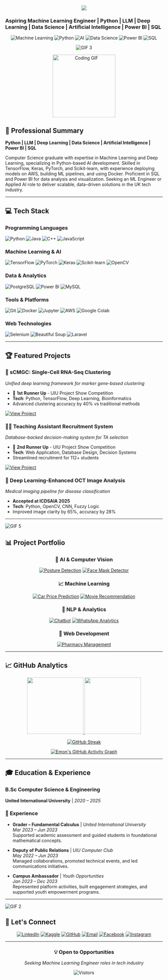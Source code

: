 <h1 align="center">
   <img src="https://readme-typing-svg.herokuapp.com/?font=Righteous&size=35&center=true&vCenter=true&width=650&height=70&duration=4000&lines=Hello!+👋;Namaste!+🙏;Bonjour!+🇫🇷;Hola!+🇪🇸;Ciao!+🇮🇹;こんにちは!+🇯🇵;안녕하세요!+🇰🇷;नमस्ते!+🇮🇳;مرحبا!+🇸🇦;Olá!+🇧🇷;Hallo!+🇩🇪;Привет!+🇷🇺;নমস্কার!+🇧🇩;I'm+Emon+Karmoker!;Machine+Learning+Engineer;Python+%7C+Deep+Learning+%7C+AI;" />

### Aspiring Machine Learning Engineer | Python | LLM | Deep Learning | Data Science | Artificial Intelligence | Power BI | SQL

<div align="center">
  <img src="https://img.shields.io/badge/Machine_Learning-FF6F00?style=for-the-badge&logo=tensorflow&logoColor=white" alt="Machine Learning" />
  <img src="https://img.shields.io/badge/Python-3776AB?style=for-the-badge&logo=python&logoColor=white" alt="Python" />
  <img src="https://img.shields.io/badge/AI-0052CC?style=for-the-badge&logo=openai&logoColor=white" alt="AI" />
  <img src="https://img.shields.io/badge/Data_Science-4CAF50?style=for-the-badge&logo=dataiku&logoColor=white" alt="Data Science" />
  <img src="https://img.shields.io/badge/Power_BI-F2C811?style=for-the-badge&logo=powerbi&logoColor=black" alt="Power BI" />
  <img src="https://img.shields.io/badge/SQL-00758F?style=for-the-badge&logo=postgresql&logoColor=white" alt="SQL" />
</di


<div align="center">





![GIF 3](https://media.giphy.com/media/v1.Y2lkPTc5MGI3NjExeGhvZTFnazVqcGI1ZG4xZzE5NXdmNDA5OTN0NjN6dGJjYTJ3eHYxNSZlcD12MV9naWZzX3NlYXJjaCZjdD1n/qgQUggAC3Pfv687qPC/giphy.gif)

<div align="center">
  <img width="200" src="https://media.giphy.com/media/qgQUggAC3Pfv687qPC/giphy.gif" alt="Coding GIF">
</div>



</div>



## 🚀 Professional Summary

**Python | LLM | Deep Learning | Data Science | Artificial Intelligence | Power BI | SQL**

Computer Science graduate with expertise in Machine Learning and Deep Learning, specializing in Python-based AI development. Skilled in TensorFlow, Keras, PyTorch, and Scikit-learn, with experience deploying models on AWS, building ML pipelines, and using Docker. Proficient in SQL and Power BI for data analysis and visualization. Seeking an ML Engineer or Applied AI role to deliver scalable, data-driven solutions in the UK tech industry.

---

## 💻 Tech Stack

### **Programming Languages**
![Python](https://img.shields.io/badge/Python-3776AB?style=for-the-badge&logo=python&logoColor=white)
![Java](https://img.shields.io/badge/Java-ED8B00?style=for-the-badge&logo=java&logoColor=white)
![C++](https://img.shields.io/badge/C++-00599C?style=for-the-badge&logo=c%2B%2B&logoColor=white)
![JavaScript](https://img.shields.io/badge/JavaScript-F7DF1E?style=for-the-badge&logo=javascript&logoColor=black)

### **Machine Learning & AI**
![TensorFlow](https://img.shields.io/badge/TensorFlow-FF6F00?style=for-the-badge&logo=tensorflow&logoColor=white)
![PyTorch](https://img.shields.io/badge/PyTorch-EE4C2C?style=for-the-badge&logo=pytorch&logoColor=white)
![Keras](https://img.shields.io/badge/Keras-D00000?style=for-the-badge&logo=keras&logoColor=white)
![Scikit-learn](https://img.shields.io/badge/Scikit_learn-F7931E?style=for-the-badge&logo=scikit-learn&logoColor=white)
![OpenCV](https://img.shields.io/badge/OpenCV-5C3EE8?style=for-the-badge&logo=opencv&logoColor=white)

### **Data & Analytics**
![PostgreSQL](https://img.shields.io/badge/PostgreSQL-316192?style=for-the-badge&logo=postgresql&logoColor=white)
![Power BI](https://img.shields.io/badge/Power_BI-F2C811?style=for-the-badge&logo=powerbi&logoColor=black)
![MySQL](https://img.shields.io/badge/MySQL-4479A1?style=for-the-badge&logo=mysql&logoColor=white)

### **Tools & Platforms**
![Git](https://img.shields.io/badge/Git-F05032?style=for-the-badge&logo=git&logoColor=white)
![Docker](https://img.shields.io/badge/Docker-2496ED?style=for-the-badge&logo=docker&logoColor=white)
![Jupyter](https://img.shields.io/badge/Jupyter-F37626?style=for-the-badge&logo=jupyter&logoColor=white)
![AWS](https://img.shields.io/badge/AWS-232F3E?style=for-the-badge&logo=amazon-aws&logoColor=white)
![Google Colab](https://img.shields.io/badge/Colab-F9AB00?style=for-the-badge&logo=googlecolab&logoColor=white)

### **Web Technologies**
![Selenium](https://img.shields.io/badge/Selenium-43B02A?style=for-the-badge&logo=selenium&logoColor=white)
![Beautiful Soup](https://img.shields.io/badge/Beautiful_Soup-绿色?style=for-the-badge)
![Laravel](https://img.shields.io/badge/Laravel-FF2D20?style=for-the-badge&logo=laravel&logoColor=white)

---

## 🏆 Featured Projects

### 🔬 **sCMGC: Single-Cell RNA-Seq Clustering**
*Unified deep learning framework for marker gene-based clustering*
- 🥈 **1st Runner Up** - UIU Project Show Competition
- **Tech**: Python, TensorFlow, Deep Learning, Bioinformatics
- Advanced clustering accuracy by 40% vs traditional methods

[![View Project](https://img.shields.io/badge/View_Project-4285F4?style=for-the-badge)](https://github.com/EmonKarmaker/Final-Year-Design-Project)

### 👨‍🏫 **Teaching Assistant Recruitment System**
*Database-backed decision-making system for TA selection*
- 🥉 **2nd Runner Up** - UIU Project Show Competition  
- **Tech**: Web Application, Database Design, Decision Systems
- Streamlined recruitment for 112+ students

[![View Project](https://img.shields.io/badge/View_Project-00C853?style=for-the-badge)](https://github.com/EmonKarmaker/TA-DBMS-LAB)

### 🏥 **Deep Learning-Enhanced OCT Image Analysis**
*Medical imaging pipeline for disease classification*
- **Accepted at ICDSAIA 2025**
- **Tech**: Python, OpenCV, CNN, Fuzzy Logic
- Improved image clarity by 65%, accuracy by 28%

---
![GIF 5](https://media4.giphy.com/media/v1.Y2lkPTc5MGI3NjExbXV1bWgwZXcwNXl5ZmNpeGg4YWpzd2JjZjVraWl4OGQydDVlMnZ5aSZlcD12MV9pbnRlcm5hbF9naWZfYnlfaWQmY3Q9Zw/WoD6JZnwap6s8/giphy.gif)
## 📊 Project Portfolio

<div align="center">

### 🤖 **AI & Computer Vision**
[![Posture Detection](https://img.shields.io/badge/Posture_Detection-PoseNet-FF6B35?style=for-the-badge)](https://github.com/EmonKarmaker/Posture_detection_using_PoseNet)
[![Face Mask Detector](https://img.shields.io/badge/Face_Mask_Detector-OpenCV-F9A825?style=for-the-badge)](https://github.com/EmonKarmaker/face_mask_detector)

### 📈 **Machine Learning**
[![Car Price Prediction](https://img.shields.io/badge/Car_Price_Prediction-ML-4CAF50?style=for-the-badge)](https://github.com/EmonKarmaker/car_price_prediction)
[![Movie Recommendation](https://img.shields.io/badge/Movie_Recommendation-ML-2196F3?style=for-the-badge)](https://github.com/EmonKarmaker/Movie_recommendation_system_project_ML)

### 💬 **NLP & Analytics**
[![Chatbot](https://img.shields.io/badge/AI_Chatbot-Python-9C27B0?style=for-the-badge)](https://github.com/EmonKarmaker/chatbot)
[![WhatsApp Analytics](https://img.shields.io/badge/WhatsApp_Analytics-Data_Visualization-FF5252?style=for-the-badge)](https://github.com/EmonKarmaker/whatsapp_chat_analysis)

### 🏪 **Web Development**
[![Pharmacy Management](https://img.shields.io/badge/Pharmacy_System-Laravel-00BCD4?style=for-the-badge)](https://github.com/EmonKarmaker/Pharmacy-Management-System-1)

</div>

---

## 📈 GitHub Analytics

<div align="center">

<!-- GitHub Stats Cards -->
<a href="https://github.com/EmonKarmaker">
  <img height="180em" src="https://github-readme-stats.vercel.app/api?username=EmonKarmaker&show_icons=true&theme=radical&include_all_commits=true&count_private=true"/>
  <img height="180em" src="https://github-readme-stats.vercel.app/api/top-langs/?username=EmonKarmaker&layout=compact&langs_count=8&theme=radical&hide=html,css,scss,php,blade,javascript"/>
</a>

<!-- Streak Stats -->
[![GitHub Streak](https://streak-stats.demolab.com/?user=EmonKarmaker&theme=radical)](https://git.io/streak-stats)

<!-- Activity Graph -->
[![Emon's GitHub Activity Graph](https://github-readme-activity-graph.vercel.app/graph?username=EmonKarmaker&bg_color=0D1117&color=5BCDEC&line=5BCDEC&point=FFFFFF&area=true&hide_border=true)](https://github.com/ashutosh00710/github-readme-activity-graph)

</div>

---

## 🎓 Education & Experience

### **B.Sc Computer Science & Engineering**
**United International University** | *2020 – 2025* 

### 💼 **Experience**
- **Grader – Fundamental Calculus** | *United International University*  
  *Mar 2023 – Jun 2023*  
  Supported academic assessment and guided students in foundational mathematical concepts.

- **Deputy of Public Relations** | *UIU Computer Club*  
  *May 2022 – Jun 2023*  
  Managed collaborations, promoted technical events, and led communications initiatives.

- **Campus Ambassador** | *Youth Opportunities*  
  *Jan 2023 – Dec 2023*  
  Represented platform activities, built engagement strategies, and supported youth empowerment programs.


---
![GIF 2](https://media.giphy.com/media/v1.Y2lkPTc5MGI3NjExeGhvZTFnazVqcGI1ZG4xZzE5NXdmNDA5OTN0NjN6dGJjYTJ3eHYxNSZlcD12MV9naWZzX3NlYXJjaCZjdD1n/13HgwGsXF0aiGY/giphy.gif)
## 🔗 Let's Connect

<div align="center">

[![LinkedIn](https://img.shields.io/badge/LinkedIn-0A66C2?style=for-the-badge&logo=linkedin&logoColor=white)](https://www.linkedin.com/in/emon-karmoker-9308431b)
[![Kaggle](https://img.shields.io/badge/Kaggle-20BEFF?style=for-the-badge&logo=kaggle&logoColor=white)](https://www.kaggle.com/constantine101)
[![GitHub](https://img.shields.io/badge/GitHub-181717?style=for-the-badge&logo=github&logoColor=white)](https://github.com/EmonKarmaker)
[![Email](https://img.shields.io/badge/Email-D14836?style=for-the-badge&logo=gmail&logoColor=white)](mailto:emonkarmaker101@gmail.com)
[![Facebook](https://img.shields.io/badge/Facebook-1877F2?style=for-the-badge&logo=facebook&logoColor=white)](https://www.facebook.com/emon.karmaker.1)
[![Instagram](https://img.shields.io/badge/Instagram-E4405F?style=for-the-badge&logo=instagram&logoColor=white)](https://www.instagram.com/edward_cons1an7ine/)

</div>

---

<div align="center">

### 💡 **Open to Opportunities**
*Seeking Machine Learning Engineer roles in tech industry*

![Visitors](https://komarev.com/ghpvc/?username=EmonKarmaker&color=blue&style=flat-square)

</div>
